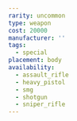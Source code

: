 ```yaml
---
rarity: uncommon
type: weapon
cost: 20000
manufacturer: ''
tags:
  - special
placement: body
availability:
  - assault_rifle
  - heavy_pistol
  - smg
  - shotgun
  - sniper_rifle
---
```

